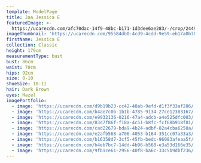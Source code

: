 ```yaml
---
template: ModelPage
title: Jaa Jessica E
featuredImage: >-
  https://ucarecdn.com/afc70dac-14f9-48bc-b171-1d3dee6ae283/-/crop/2449x1282/0,0/-/preview/
imageThumbnail: 'https://ucarecdn.com/95584db0-4cd9-4cdd-9e59-eb17a0b70d27/'
firstName: Jessica E
collection: Classic
height: 179cm
measurementType: bust
bust: 86cm
waist: 70cm
hips: 92cm
size: 8-10
shoeSize: 10-11
hair: Dark Brown
eyes: Hazel
imagePortfolio:
  - image: 'https://ucarecdn.com/d9b19b23-cc42-48ab-9efd-d1f3f33af286/'
  - image: 'https://ucarecdn.com/b4ae7c0b-1b1b-4785-9134-27ce12383167/'
  - image: 'https://ucarecdn.com/e9932136-0216-47a4-adcb-a4e525dfc003/'
  - image: 'https://ucarecdn.com/83d7f86f-f18a-4c51-b8fc-fcf68b918f81/'
  - image: 'https://ucarecdn.com/cad22679-bda9-4b24-adbf-82a4cba6250a/'
  - image: 'https://ucarecdn.com/e2afb568-a706-4053-b164-351cc07a33a3/'
  - image: 'https://ucarecdn.com/b16358d7-3cf5-45fb-bedc-96083afeaa5f/'
  - image: 'https://ucarecdn.com/b4eb7bc7-14dd-4b96-b568-e3a53d166e35/'
  - image: 'https://ucarecdn.com/9fb1ce61-2956-40f8-ba6c-33c5b9dbf236/'
---
```


